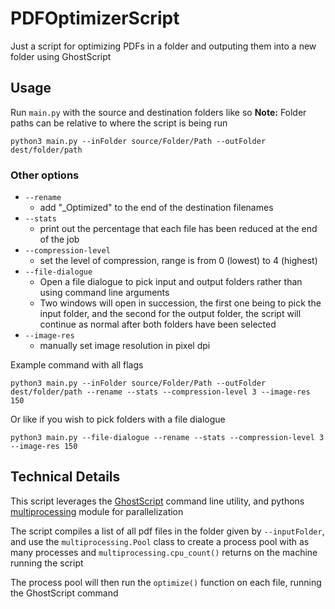 # PDFOptimizerScript
Just a script for optimizing PDFs in a folder and outputing them into a new folder using GhostScript

## Usage
Run `main.py` with the source and destination folders like so
**Note:** Folder paths can be relative to where the script is being run
```
python3 main.py --inFolder source/Folder/Path --outFolder dest/folder/path
```

### Other options

- `--rename`
    - add "_Optimized" to the end of the destination filenames
- `--stats`
    - print out the percentage that each file has been reduced at the end of the job
- `--compression-level`
    - set the level of compression, range is from 0 (lowest) to 4 (highest)
- `--file-dialogue`
    - Open a file dialogue to pick input and output folders rather than using command line arguments
    - Two windows will open in succession, the first one being to pick the input folder, and the second for the output folder, the script will continue as normal after both folders have been selected
- `--image-res`
    - manually set image resolution in pixel dpi

Example command with all flags
```
python3 main.py --inFolder source/Folder/Path --outFolder dest/folder/path --rename --stats --compression-level 3 --image-res 150
```
Or like if you wish to pick folders with a file dialogue
```
python3 main.py --file-dialogue --rename --stats --compression-level 3 --image-res 150
```

## Technical Details

This script leverages the [GhostScript](https://www.ghostscript.com/) command line utility, and pythons [multiprocessing](https://docs.python.org/3/library/multiprocessing.html) module for parallelization

The script compiles a list of all pdf files in the folder given by `--inputFolder`, and use the `multiprocessing.Pool` class to create a process pool with as many processes and `multiprocessing.cpu_count()` returns on the machine running the script

The process pool will then run the `optimize()` function on each file, running the GhostScript command

